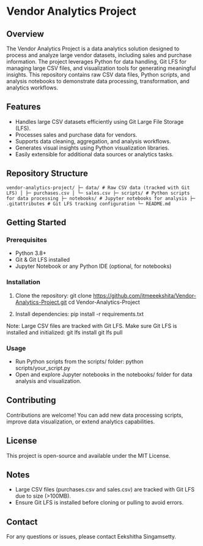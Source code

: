 # Vendor Analytics Project

## Overview
The Vendor Analytics Project is a data analytics solution designed to process and analyze large vendor datasets, including sales and purchase information. The project leverages Python for data handling, Git LFS for managing large CSV files, and visualization tools for generating meaningful insights. This repository contains raw CSV data files, Python scripts, and analysis notebooks to demonstrate data processing, transformation, and analytics workflows.

## Features
- Handles large CSV datasets efficiently using Git Large File Storage (LFS).
- Processes sales and purchase data for vendors.
- Supports data cleaning, aggregation, and analysis workflows.
- Generates visual insights using Python visualization libraries.
- Easily extensible for additional data sources or analytics tasks.

## Repository Structure
</pre> ``` vendor-analytics-project/
├─ data/ # Raw CSV data (tracked with Git LFS)
│ ├─ purchases.csv
│ └─ sales.csv
├─ scripts/ # Python scripts for data processing
├─ notebooks/ # Jupyter notebooks for analysis
├─ .gitattributes # Git LFS tracking configuration
└─ README.md ```</pre>

## Getting Started
### Prerequisites
- Python 3.8+  
- Git & Git LFS installed  
- Jupyter Notebook or any Python IDE (optional, for notebooks)

### Installation
1. Clone the repository:
git clone https://github.com/itmeeekshita/Vendor-Analytics-Project.git
cd Vendor-Analytics-Project

2. Install dependencies:
pip install -r requirements.txt

Note: Large CSV files are tracked with Git LFS. Make sure Git LFS is installed and initialized:
git lfs install
git lfs pull

### Usage
- Run Python scripts from the scripts/ folder:
python scripts/your_script.py
- Open and explore Jupyter notebooks in the notebooks/ folder for data analysis and visualization.

## Contributing
Contributions are welcome! You can add new data processing scripts, improve data visualization, or extend analytics capabilities.

## License
This project is open-source and available under the MIT License.

## Notes
- Large CSV files (purchases.csv and sales.csv) are tracked with Git LFS due to size (>100MB).  
- Ensure Git LFS is installed before cloning or pulling to avoid errors.

## Contact
For any questions or issues, please contact Eekshitha Singamsetty.
